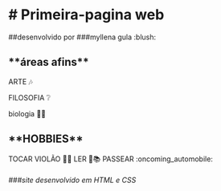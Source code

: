 <h1># Primeira-pagina web</h1>
<p>##desenvolvido por
###myllena gula :blush:</p>
<h2>**áreas afins**</h2>
<p>ARTE 🎶</p>
<p>FILOSOFIA ❔</p>
<p>biologia 🐳🍄</p>

<h2>**HOBBIES**</h2>
<p>TOCAR VIOLÃO 🎻🎶
LER 📖📚
PASSEAR :oncoming_automobile:</p> 

<h6>###site desenvolvido em HTML e CSS</h6>
